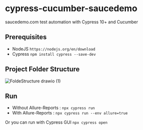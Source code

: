 # cypress-cucumber-saucedemo
saucedemo.com test automation with Cypress 10+ and Cucumber


## Prerequisites
- NodeJS `https://nodejs.org/en/download` 
- Cypress `npm install cypress --save-dev`

## Project Folder Structure

![FoldeStructure drawio (1)](https://github.com/ysfclskn/cypress-cucumber-saucedemo/assets/13632583/61328502-1373-43b0-9d0d-0e4567994234)


## Run

- Without Allure-Reports :  `npx cypress run`
- With Allure-Reports : `npx cypress run --env allure=true`

Or you can run with Cypress GUI `npx cypress open`
